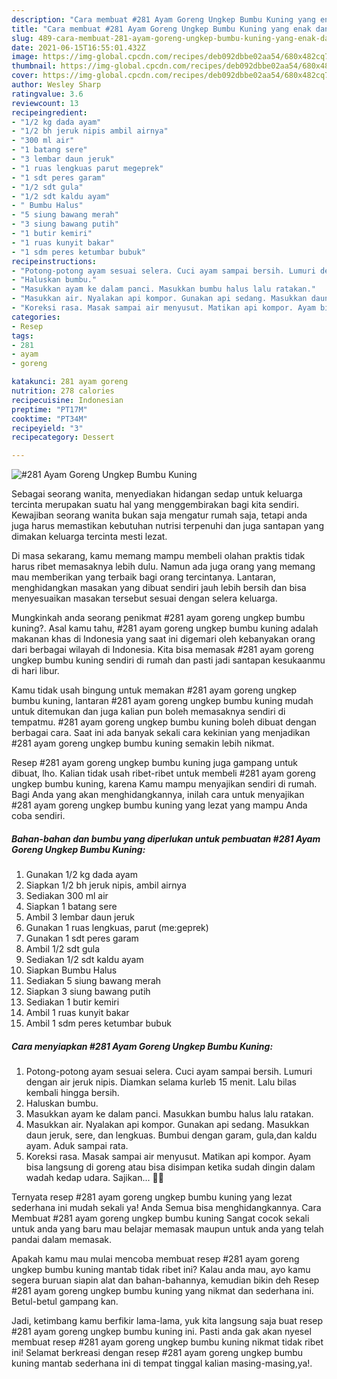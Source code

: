 ```yaml
---
description: "Cara membuat #281 Ayam Goreng Ungkep Bumbu Kuning yang enak dan Mudah Dibuat"
title: "Cara membuat #281 Ayam Goreng Ungkep Bumbu Kuning yang enak dan Mudah Dibuat"
slug: 489-cara-membuat-281-ayam-goreng-ungkep-bumbu-kuning-yang-enak-dan-mudah-dibuat
date: 2021-06-15T16:55:01.432Z
image: https://img-global.cpcdn.com/recipes/deb092dbbe02aa54/680x482cq70/281-ayam-goreng-ungkep-bumbu-kuning-foto-resep-utama.jpg
thumbnail: https://img-global.cpcdn.com/recipes/deb092dbbe02aa54/680x482cq70/281-ayam-goreng-ungkep-bumbu-kuning-foto-resep-utama.jpg
cover: https://img-global.cpcdn.com/recipes/deb092dbbe02aa54/680x482cq70/281-ayam-goreng-ungkep-bumbu-kuning-foto-resep-utama.jpg
author: Wesley Sharp
ratingvalue: 3.6
reviewcount: 13
recipeingredient:
- "1/2 kg dada ayam"
- "1/2 bh jeruk nipis ambil airnya"
- "300 ml air"
- "1 batang sere"
- "3 lembar daun jeruk"
- "1 ruas lengkuas parut megeprek"
- "1 sdt peres garam"
- "1/2 sdt gula"
- "1/2 sdt kaldu ayam"
- " Bumbu Halus"
- "5 siung bawang merah"
- "3 siung bawang putih"
- "1 butir kemiri"
- "1 ruas kunyit bakar"
- "1 sdm peres ketumbar bubuk"
recipeinstructions:
- "Potong-potong ayam sesuai selera. Cuci ayam sampai bersih. Lumuri dengan air jeruk nipis. Diamkan selama kurleb 15 menit. Lalu bilas kembali hingga bersih."
- "Haluskan bumbu."
- "Masukkan ayam ke dalam panci. Masukkan bumbu halus lalu ratakan."
- "Masukkan air. Nyalakan api kompor. Gunakan api sedang. Masukkan daun jeruk, sere, dan lengkuas. Bumbui dengan garam, gula,dan kaldu ayam. Aduk sampai rata."
- "Koreksi rasa. Masak sampai air menyusut. Matikan api kompor. Ayam bisa langsung di goreng atau bisa disimpan ketika sudah dingin dalam wadah kedap udara. Sajikan... 👩‍🍳"
categories:
- Resep
tags:
- 281
- ayam
- goreng

katakunci: 281 ayam goreng 
nutrition: 278 calories
recipecuisine: Indonesian
preptime: "PT17M"
cooktime: "PT34M"
recipeyield: "3"
recipecategory: Dessert

---
```



![#281 Ayam Goreng Ungkep Bumbu Kuning](https://img-global.cpcdn.com/recipes/deb092dbbe02aa54/680x482cq70/281-ayam-goreng-ungkep-bumbu-kuning-foto-resep-utama.jpg)

Sebagai seorang wanita, menyediakan hidangan sedap untuk keluarga tercinta merupakan suatu hal yang menggembirakan bagi kita sendiri. Kewajiban seorang  wanita bukan saja mengatur rumah saja, tetapi anda juga harus memastikan kebutuhan nutrisi terpenuhi dan juga santapan yang dimakan keluarga tercinta mesti lezat.

Di masa  sekarang, kamu memang mampu membeli olahan praktis tidak harus ribet memasaknya lebih dulu. Namun ada juga orang yang memang mau memberikan yang terbaik bagi orang tercintanya. Lantaran, menghidangkan masakan yang dibuat sendiri jauh lebih bersih dan bisa menyesuaikan masakan tersebut sesuai dengan selera keluarga. 



Mungkinkah anda seorang penikmat #281 ayam goreng ungkep bumbu kuning?. Asal kamu tahu, #281 ayam goreng ungkep bumbu kuning adalah makanan khas di Indonesia yang saat ini digemari oleh kebanyakan orang dari berbagai wilayah di Indonesia. Kita bisa memasak #281 ayam goreng ungkep bumbu kuning sendiri di rumah dan pasti jadi santapan kesukaanmu di hari libur.

Kamu tidak usah bingung untuk memakan #281 ayam goreng ungkep bumbu kuning, lantaran #281 ayam goreng ungkep bumbu kuning mudah untuk ditemukan dan juga kalian pun boleh memasaknya sendiri di tempatmu. #281 ayam goreng ungkep bumbu kuning boleh dibuat dengan berbagai cara. Saat ini ada banyak sekali cara kekinian yang menjadikan #281 ayam goreng ungkep bumbu kuning semakin lebih nikmat.

Resep #281 ayam goreng ungkep bumbu kuning juga gampang untuk dibuat, lho. Kalian tidak usah ribet-ribet untuk membeli #281 ayam goreng ungkep bumbu kuning, karena Kamu mampu menyajikan sendiri di rumah. Bagi Anda yang akan menghidangkannya, inilah cara untuk menyajikan #281 ayam goreng ungkep bumbu kuning yang lezat yang mampu Anda coba sendiri.

<!--inarticleads1-->

##### Bahan-bahan dan bumbu yang diperlukan untuk pembuatan #281 Ayam Goreng Ungkep Bumbu Kuning:

1. Gunakan 1/2 kg dada ayam
1. Siapkan 1/2 bh jeruk nipis, ambil airnya
1. Sediakan 300 ml air
1. Siapkan 1 batang sere
1. Ambil 3 lembar daun jeruk
1. Gunakan 1 ruas lengkuas, parut (me:geprek)
1. Gunakan 1 sdt peres garam
1. Ambil 1/2 sdt gula
1. Sediakan 1/2 sdt kaldu ayam
1. Siapkan  Bumbu Halus
1. Sediakan 5 siung bawang merah
1. Siapkan 3 siung bawang putih
1. Sediakan 1 butir kemiri
1. Ambil 1 ruas kunyit bakar
1. Ambil 1 sdm peres ketumbar bubuk




<!--inarticleads2-->

##### Cara menyiapkan #281 Ayam Goreng Ungkep Bumbu Kuning:

1. Potong-potong ayam sesuai selera. Cuci ayam sampai bersih. Lumuri dengan air jeruk nipis. Diamkan selama kurleb 15 menit. Lalu bilas kembali hingga bersih.
1. Haluskan bumbu.
1. Masukkan ayam ke dalam panci. Masukkan bumbu halus lalu ratakan.
1. Masukkan air. Nyalakan api kompor. Gunakan api sedang. Masukkan daun jeruk, sere, dan lengkuas. Bumbui dengan garam, gula,dan kaldu ayam. Aduk sampai rata.
1. Koreksi rasa. Masak sampai air menyusut. Matikan api kompor. Ayam bisa langsung di goreng atau bisa disimpan ketika sudah dingin dalam wadah kedap udara. Sajikan... 👩‍🍳




Ternyata resep #281 ayam goreng ungkep bumbu kuning yang lezat sederhana ini mudah sekali ya! Anda Semua bisa menghidangkannya. Cara Membuat #281 ayam goreng ungkep bumbu kuning Sangat cocok sekali untuk anda yang baru mau belajar memasak maupun untuk anda yang telah pandai dalam memasak.

Apakah kamu mau mulai mencoba membuat resep #281 ayam goreng ungkep bumbu kuning mantab tidak ribet ini? Kalau anda mau, ayo kamu segera buruan siapin alat dan bahan-bahannya, kemudian bikin deh Resep #281 ayam goreng ungkep bumbu kuning yang nikmat dan sederhana ini. Betul-betul gampang kan. 

Jadi, ketimbang kamu berfikir lama-lama, yuk kita langsung saja buat resep #281 ayam goreng ungkep bumbu kuning ini. Pasti anda gak akan nyesel membuat resep #281 ayam goreng ungkep bumbu kuning nikmat tidak ribet ini! Selamat berkreasi dengan resep #281 ayam goreng ungkep bumbu kuning mantab sederhana ini di tempat tinggal kalian masing-masing,ya!.

